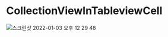 # CollectionViewInTableviewCell


![스크린샷 2022-01-03 오후 12 29 48](https://user-images.githubusercontent.com/37135479/147897882-bd1016c5-d420-4f25-9299-70895cece8ad.png)
